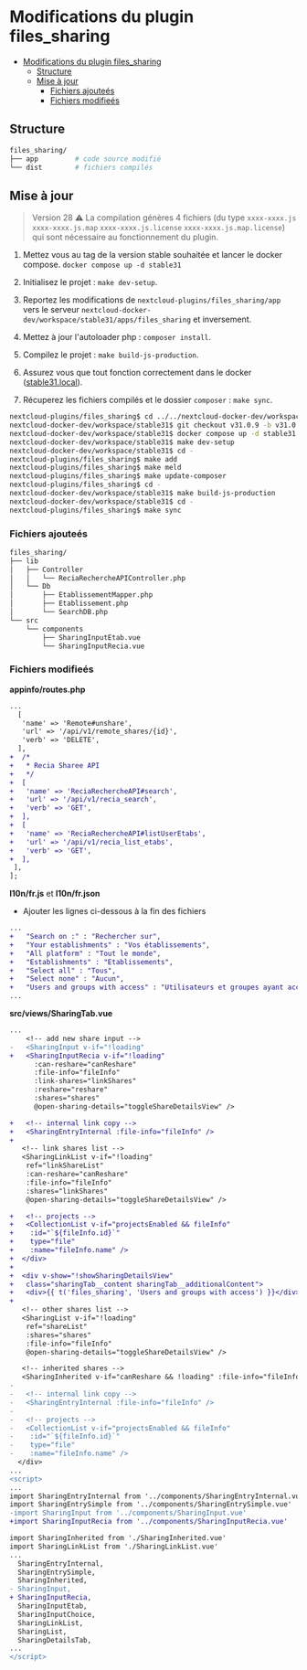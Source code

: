 # Modifications du plugin files_sharing

- [Modifications du plugin files\_sharing](#modifications-du-plugin-files_sharing)
  - [Structure](#structure)
  - [Mise à jour](#mise-à-jour)
    - [Fichiers ajouteés](#fichiers-ajouteés)
    - [Fichiers modifieés](#fichiers-modifieés)

## Structure

```bash
files_sharing/
├── app         # code source modifié
└── dist        # fichiers compilés
```

## Mise à jour

> Version 28 ⚠️ La compilation génères 4 fichiers (du type `xxxx-xxxx.js` `xxxx-xxxx.js.map` `xxxx-xxxx.js.license` `xxxx-xxxx.js.map.license`) qui sont nécessaire au fonctionnement du plugin.

1. Mettez vous au tag de la version stable souhaitée et lancer le docker compose. `docker compose up -d stable31`

2. Initialisez le projet : `make dev-setup`.

3. Reportez les modifications de `nextcloud-plugins/files_sharing/app` vers le serveur `nextcloud-docker-dev/workspace/stable31/apps/files_sharing` et inversement.

4. Mettez à jour l'autoloader php : `composer install`.

5. Compilez le projet : `make build-js-production`.

6. Assurez vous que tout fonction correctement dans le docker ([stable31.local](stable31.local)).

7. Récuperez les fichiers compilés et le dossier `composer` : `make sync`.

```bash
nextcloud-plugins/files_sharing$ cd ../../nextcloud-docker-dev/workspace/stable31/
nextcloud-docker-dev/workspace/stable31$ git checkout v31.0.9 -b v31.0.9
nextcloud-docker-dev/workspace/stable31$ docker compose up -d stable31
nextcloud-docker-dev/workspace/stable31$ make dev-setup
nextcloud-docker-dev/workspace/stable31$ cd -
nextcloud-plugins/files_sharing$ make add
nextcloud-plugins/files_sharing$ make meld
nextcloud-plugins/files_sharing$ make update-composer
nextcloud-plugins/files_sharing$ cd -
nextcloud-docker-dev/workspace/stable31$ make build-js-production
nextcloud-docker-dev/workspace/stable31$ cd -
nextcloud-plugins/files_sharing$ make sync
```

### Fichiers ajouteés

```bash
files_sharing/
├── lib
│   ├── Controller
│   │   └── ReciaRechercheAPIController.php
│   └── Db
│       ├── EtablissementMapper.php
│       ├── Etablissement.php
│       └── SearchDB.php
└── src
    └── components
        ├── SharingInputEtab.vue
        └── SharingInputRecia.vue
```

### Fichiers modifieés

**appinfo/routes.php**

```diff
...
  [
   'name' => 'Remote#unshare',
   'url' => '/api/v1/remote_shares/{id}',
   'verb' => 'DELETE',
  ],
+  /*
+   * Recia Sharee API
+   */
+  [
+   'name' => 'ReciaRechercheAPI#search',
+   'url' => '/api/v1/recia_search',
+   'verb' => 'GET',
+  ],
+  [
+   'name' => 'ReciaRechercheAPI#listUserEtabs',
+   'url' => '/api/v1/recia_list_etabs',
+   'verb' => 'GET',
+  ],
 ],
];
```

**l10n/fr.js** et **l10n/fr.json**

- Ajouter les lignes ci-dessous à la fin des fichiers

```diff
...
+   "Search on :" : "Rechercher sur",
+   "Your establishments" : "Vos établissements",
+   "All platform" : "Tout le monde",
+   "Establishments" : "Etablissements",
+   "Select all" : "Tous",
+   "Select none" : "Aucun",
+   "Users and groups with access" : "Utilisateurs et groupes ayant accès"
...
```

**src/views/SharingTab.vue**

```diff
...
    <!-- add new share input -->
-   <SharingInput v-if="!loading"
+   <SharingInputRecia v-if="!loading"
      :can-reshare="canReshare"
      :file-info="fileInfo"
      :link-shares="linkShares"
      :reshare="reshare"
      :shares="shares"
      @open-sharing-details="toggleShareDetailsView" />

+   <!-- internal link copy -->
+   <SharingEntryInternal :file-info="fileInfo" />
+
   <!-- link shares list -->
   <SharingLinkList v-if="!loading"
    ref="linkShareList"
    :can-reshare="canReshare"
    :file-info="fileInfo"
    :shares="linkShares"
    @open-sharing-details="toggleShareDetailsView" />

+   <!-- projects -->
+   <CollectionList v-if="projectsEnabled && fileInfo"
+    :id="`${fileInfo.id}`"
+    type="file"
+    :name="fileInfo.name" />
+  </div>
+
+  <div v-show="!showSharingDetailsView"
+   class="sharingTab__content sharingTab__additionalContent">
+   <div>{{ t('files_sharing', 'Users and groups with access') }}</div>
+
   <!-- other shares list -->
   <SharingList v-if="!loading"
    ref="shareList"
    :shares="shares"
    :file-info="fileInfo"
    @open-sharing-details="toggleShareDetailsView" />

   <!-- inherited shares -->
   <SharingInherited v-if="canReshare && !loading" :file-info="fileInfo" />
-
-   <!-- internal link copy -->
-   <SharingEntryInternal :file-info="fileInfo" />
-
-   <!-- projects -->
-   <CollectionList v-if="projectsEnabled && fileInfo"
-    :id="`${fileInfo.id}`"
-    type="file"
-    :name="fileInfo.name" />
  </div>
...
<script>
...
import SharingEntryInternal from '../components/SharingEntryInternal.vue'
import SharingEntrySimple from '../components/SharingEntrySimple.vue'
-import SharingInput from '../components/SharingInput.vue'
+import SharingInputRecia from '../components/SharingInputRecia.vue'

import SharingInherited from './SharingInherited.vue'
import SharingLinkList from './SharingLinkList.vue'
...
  SharingEntryInternal,
  SharingEntrySimple,
  SharingInherited,
- SharingInput,
+ SharingInputRecia,
  SharingInputEtab,
  SharingInputChoice,
  SharingLinkList,
  SharingList,
  SharingDetailsTab,
...
</script>
```
